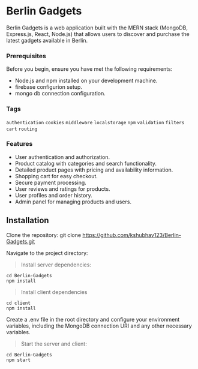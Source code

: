 # Berlin Gadgets

Berlin Gadgets is a web application built with the MERN stack (MongoDB, Express.js, React, Node.js) that allows users to discover and purchase the latest gadgets available in Berlin.

### Prerequisites
Before you begin, ensure you have met the following requirements:
- Node.js and npm installed on your development machine.
- firebase configurion setup.
- mongo db connection configuration.

### Tags
`authentication` `cookies` `middleware` `localstorage` `npm` `validation`  `filters` `cart` `routing`  

### Features
- User authentication and authorization.
- Product catalog with categories and search functionality.
- Detailed product pages with pricing and availability information.
- Shopping cart for easy checkout.
- Secure payment processing.
- User reviews and ratings for products.
- User profiles and order history.
- Admin panel for managing products and users.



## Installation
Clone the repository:
git clone https://github.com/kshubhav123/Berlin-Gadgets.git

Navigate to the project directory:

> Install server dependencies:
``` 
cd Berlin-Gadgets
npm install
```

> Install client dependencies 
```
cd client
npm install
```

Create a .env file in the root directory and configure your environment variables, including the MongoDB connection URI and any other necessary variables.

> Start the server and client:

``` 
cd Berlin-Gadgets
npm start
```
